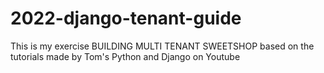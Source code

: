 # 2022-django-tenant-guide
This is my exercise BUILDING MULTI TENANT SWEETSHOP based on the tutorials made by  Tom's Python and Django on Youtube
